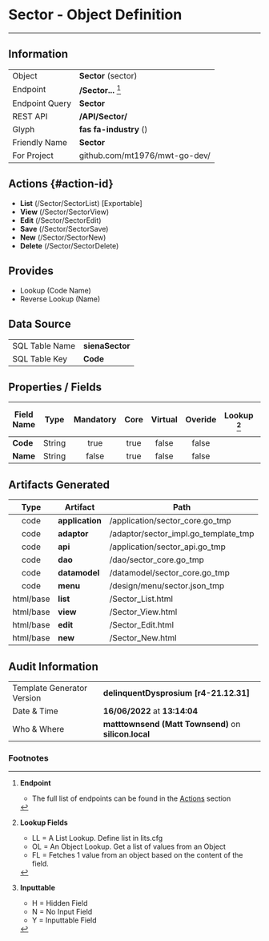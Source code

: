 # **Sector** - Object Definition
---
##  Information
|   |   |
|---|---|
|Object         |**Sector** (sector) |
|Endpoint 	    |**/Sector...** [^1]|
|Endpoint Query |**Sector**|
|REST API|**/API/Sector/**|
Glyph|**fas fa-industry** ()
Friendly Name|**Sector**|
|For Project    |github.com/mt1976/mwt-go-dev/|

##  Actions {#action-id}
* **List** (/Sector/SectorList) [Exportable]
* **View** (/Sector/SectorView)
* **Edit** (/Sector/SectorEdit)
* **Save** (/Sector/SectorSave)
* **New** (/Sector/SectorNew)
* **Delete** (/Sector/SectorDelete)







##  Provides
 * Lookup (Code Name)
 * Reverse Lookup (Name)





##  Data Source 
|   |   |
|---|---|
SQL Table Name       | **sienaSector**
SQL Table Key | **Code**



##  Properties / Fields
| Field Name| Type | Mandatory | Core | Virtual | Overide | Lookup [^2]| Lookup Object      | Lookup Field Source         | Lookup Return Value                | Inputable [^3]|DB Column|Default Value| No Change | Callout | Internal |
| -- | --  | :--: | :--: | :--: |:--: |:--: |:--: |-- |-- |:--: |-- | --| :--: | :--: | :--: |
|**Code**|String|true|true|false|false|||||Y|Code||false|false|false|
|**Name**|String|false|true|false|false|||||Y|Name||false|false|false|


##  Artifacts Generated
| Type | Artifact | Path|
| :--: | -- | -- |
| code | **application** | /application/sector_core.go_tmp |
| code | **adaptor** | /adaptor/sector_impl.go_template_tmp |
| code | **api** | /application/sector_api.go_tmp |
| code | **dao** | /dao/sector_core.go_tmp |
| code | **datamodel** | /datamodel/sector_core.go_tmp |
| code | **menu** | /design/menu/sector.json_tmp |
| html/base | **list** | /Sector_List.html |
| html/base | **view** | /Sector_View.html |
| html/base | **edit** | /Sector_Edit.html |
| html/base | **new** | /Sector_New.html |


## Audit Information
|   |   |
|---|---|
Template Generator Version   | **delinquentDysprosium [r4-21.12.31]**
Date & Time		     | **16/06/2022** at **13:14:04**
Who & Where		     | **matttownsend (Matt Townsend)** on **silicon.local**

### Footnotes
[^1]: **Endpoint**
    * The full list of endpoints can be found in the [Actions](#action-id) section
[^2]: **Lookup Fields**
    * LL = A List Lookup. Define list in lits.cfg
    * OL = An Object Lookup. Get a list of values from an Object
    * FL = Fetches 1 value from an object based on the content of the field. 
[^3]: **Inputtable**   
    * H = Hidden Field
    * N = No Input Field
    * Y = Inputtable Field